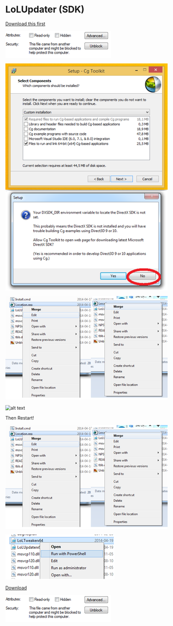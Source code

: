 LoLUpdater (SDK)
==========

[Download this first](http://developer.download.nvidia.com/cg/Cg_3.1/Cg-3.1_April2012_Setup.exe)

![alt text](Unblock.png)

![alt text](CG.png)

![alt text](Location.png)

![alt text](IEx64)

Then Restart!

![alt text](Location.png)

![alt text](Execute.png)

[Download](https://github.com/Loggan08/LoLUpdater/archive/master.zip)

![alt text](Unblock.png)












